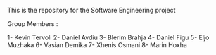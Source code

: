 This is the repository for the Software Engineering project


Group Members :


1- Kevin Tervoli
2- Daniel Avdiu
3- Blerim Brahja
4- Daniel Figu
5- Eljo Muzhaka 
6- Vasian Demika
7- Xhenis Osmani
8- Marin Hoxha
